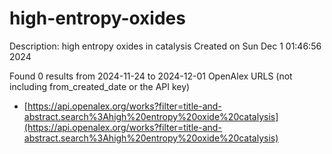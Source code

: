 # high-entropy-oxides
Description: high entropy oxides in catalysis
Created on Sun Dec  1 01:46:56 2024

Found 0 results from 2024-11-24 to 2024-12-01
OpenAlex URLS (not including from_created_date or the API key)
- [https://api.openalex.org/works?filter=title-and-abstract.search%3Ahigh%20entropy%20oxide%20catalysis](https://api.openalex.org/works?filter=title-and-abstract.search%3Ahigh%20entropy%20oxide%20catalysis)


